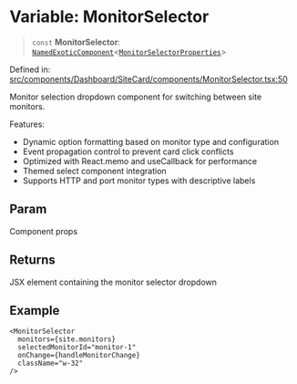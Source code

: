 # Variable: MonitorSelector

> `const` **MonitorSelector**: [`NamedExoticComponent`](https://github.com/DefinitelyTyped/DefinitelyTyped/blob/1a60e1b9a9062ff9c48c681ca3d8b6f717b616b9/types/react/index.d.ts#L571)\<[`MonitorSelectorProperties`](../interfaces/MonitorSelectorProperties.md)\>

Defined in: [src/components/Dashboard/SiteCard/components/MonitorSelector.tsx:50](https://github.com/Nick2bad4u/Uptime-Watcher/blob/dca5483e793478722cd3e6e125cafcec5fc771f0/src/components/Dashboard/SiteCard/components/MonitorSelector.tsx#L50)

Monitor selection dropdown component for switching between site monitors.

Features:
- Dynamic option formatting based on monitor type and configuration
- Event propagation control to prevent card click conflicts
- Optimized with React.memo and useCallback for performance
- Themed select component integration
- Supports HTTP and port monitor types with descriptive labels

## Param

Component props

## Returns

JSX element containing the monitor selector dropdown

## Example

```tsx
<MonitorSelector
  monitors={site.monitors}
  selectedMonitorId="monitor-1"
  onChange={handleMonitorChange}
  className="w-32"
/>
```
